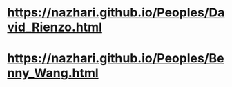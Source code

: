 # https://nazhari.github.io/Peoples/David_Rienzo.html
# https://nazhari.github.io/Peoples/Benny_Wang.html
